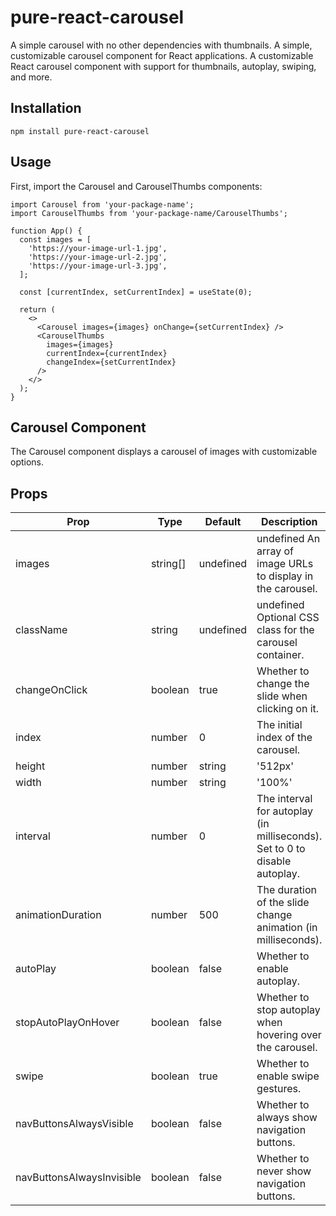 # pure-react-carousel
A simple carousel with no other dependencies with thumbnails.
A simple, customizable carousel component for React applications.
A customizable React carousel component with support for thumbnails, autoplay, swiping, and more.

## Installation
`npm install pure-react-carousel`

## Usage

First, import the Carousel and CarouselThumbs components:

```
import Carousel from 'your-package-name';
import CarouselThumbs from 'your-package-name/CarouselThumbs';

function App() {
  const images = [
    'https://your-image-url-1.jpg',
    'https://your-image-url-2.jpg',
    'https://your-image-url-3.jpg',
  ];

  const [currentIndex, setCurrentIndex] = useState(0);

  return (
    <>
      <Carousel images={images} onChange={setCurrentIndex} />
      <CarouselThumbs
        images={images}
        currentIndex={currentIndex}
        changeIndex={setCurrentIndex}
      />
    </>
  );
}
```


## Carousel Component
The Carousel component displays a carousel of images with customizable options.

## Props  
|Prop|Type|Default|Description|
|---|---|---|---|
|images	|string[]|undefined|undefined	An array of image URLs to display in the carousel.
|className|string|undefined|undefined	Optional CSS class for the carousel container.
|changeOnClick|boolean|true|Whether to change the slide when clicking on it.
|index|number|0|The initial index of the carousel.
|height|number|string|'512px'|The height of the carousel container.
|width|number|string|'100%'|The width of the carousel container.
|interval|number|0|The interval for autoplay (in milliseconds). Set to 0 to disable autoplay.
|animationDuration|number|500|The duration of the slide change animation (in milliseconds).
|autoPlay|boolean|false|Whether to enable autoplay.
|stopAutoPlayOnHover|boolean|false|Whether to stop autoplay when hovering over the carousel.
|swipe|boolean|true|Whether to enable swipe gestures.
|navButtonsAlwaysVisible|boolean|false|Whether to always show navigation buttons.
|navButtonsAlwaysInvisible|boolean|false|Whether to never show navigation buttons.

